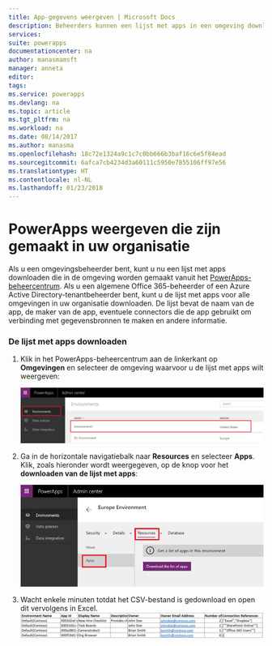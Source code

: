 ```yaml
---
title: App-gegevens weergeven | Microsoft Docs
description: Beheerders kunnen een lijst met apps in een omgeving downloaden
services: 
suite: powerapps
documentationcenter: na
author: manasmamsft
manager: anneta
editor: 
tags: 
ms.service: powerapps
ms.devlang: na
ms.topic: article
ms.tgt_pltfrm: na
ms.workload: na
ms.date: 08/14/2017
ms.author: manasma
ms.openlocfilehash: 18c72e1324a9c1c7c0bb666b3baf16c6e5f84ead
ms.sourcegitcommit: 6afca7cb4234d3a60111c5950e7855106ff97e56
ms.translationtype: HT
ms.contentlocale: nl-NL
ms.lasthandoff: 01/23/2018
---
```

# <a name="view-powerapps-created-in-your-organization"></a>PowerApps weergeven die zijn gemaakt in uw organisatie
Als u een omgevingsbeheerder bent, kunt u nu een lijst met apps downloaden die in de omgeving worden gemaakt vanuit het [PowerApps-beheercentrum][1]. Als u een algemene Office 365-beheerder of een Azure Active Directory-tenantbeheerder bent, kunt u de lijst met apps voor alle omgevingen in uw organisatie downloaden. De lijst bevat de naam van de app, de maker van de app, eventuele connectors die de app gebruikt om verbinding met gegevensbronnen te maken en andere informatie.

### <a name="download-the-list-of-apps"></a>De lijst met apps downloaden
1. Klik in het PowerApps-beheercentrum aan de linkerkant op **Omgevingen** en selecteer de omgeving waarvoor u de lijst met apps wilt weergeven:
   
    ![Bestand en Delen](./media/admin-view-apps/environment.png)
2. Ga in de horizontale navigatiebalk naar **Resources** en selecteer **Apps**. Klik, zoals hieronder wordt weergegeven, op de knop voor het **downloaden van de lijst met apps**:
   
    ![Bestand en Delen](./media/admin-view-apps/resources-app.png)
3. Wacht enkele minuten totdat het CSV-bestand is gedownload en open dit vervolgens in Excel.
   ![Bestand en Delen](./media/admin-view-apps/excel-view.png)
   
   <!--Reference links in article-->

[1]:https://admin.powerapps.com
